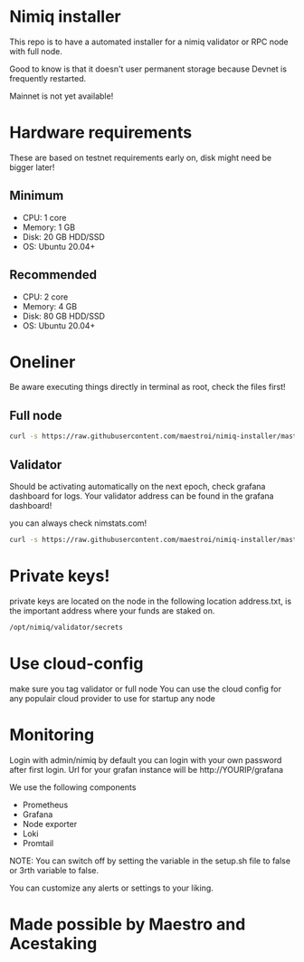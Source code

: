 # Nimiq installer

This repo is to have a automated installer for a nimiq validator or RPC node with full node.

Good to know is that it doesn't user permanent storage because Devnet is frequently restarted.

Mainnet is not yet available!

# Hardware requirements
These are based on testnet requirements early on, disk might need be bigger later!

## Minimum
- CPU: 1 core
- Memory: 1 GB
- Disk: 20 GB HDD/SSD
- OS: Ubuntu 20.04+

## Recommended
- CPU: 2 core
- Memory: 4 GB
- Disk: 80 GB HDD/SSD
- OS: Ubuntu 20.04+

# Oneliner
Be aware executing things directly in terminal as root, check the files first!

## Full node
```bash
curl -s https://raw.githubusercontent.com/maestroi/nimiq-installer/master/setup.sh | bash -s testnet full_node
``` 

## Validator
Should be activating automatically on the next epoch, check grafana dashboard for logs.
Your validator address can be found in the grafana dashboard!

you can always check nimstats.com!

```bash
curl -s https://raw.githubusercontent.com/maestroi/nimiq-installer/master/setup.sh | bash -s testnet validator
```

# Private keys!
private keys are located on the node in the following location address.txt, is the important address where your funds are staked on.
```bash
/opt/nimiq/validator/secrets
```

# Use cloud-config
make sure you tag validator or full node
You can use the cloud config for any populair cloud provider to use for startup any node

# Monitoring
Login with admin/nimiq by default you can login with your own password after first login.
Url for your grafan instance will be http://YOURIP/grafana

We use the following components
- Prometheus
- Grafana
- Node exporter
- Loki
- Promtail

NOTE: You can switch off by setting the variable in the setup.sh file to false or 3rth variable to  false.

You can customize any alerts or settings to your liking.

# Made possible by Maestro and Acestaking
